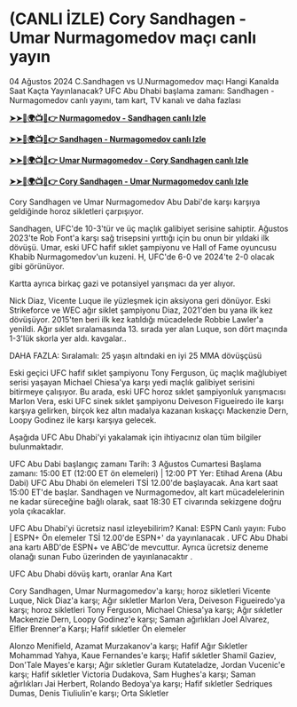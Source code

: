 #  (CANLI İZLE) Cory Sandhagen - Umar Nurmagomedov maçı canlı yayın

04 Ağustos 2024 C.Sandhagen vs U.Nurmagomedov maçı Hangi Kanalda Saat Kaçta Yayınlanacak?
UFC Abu Dhabi başlama zamanı: Sandhagen - Nurmagomedov canlı yayını, tam kart, TV kanalı ve daha fazlası

**[➤➤🔴🌍📺📱👉 Nurmagomedov - Sandhagen canlı Izle](https://cutt.ly/iezCILlh)**

**[➤➤🔴🌍📺📱👉 Sandhagen - Nurmagomedov canlı Izle](https://cutt.ly/iezCILlh)**

**[➤➤🔴🌍📺📱👉 Umar Nurmagomedov - Cory Sandhagen canlı Izle](https://cutt.ly/iezCILlh)**

**[➤➤🔴🌍📺📱👉 Cory Sandhagen - Umar Nurmagomedov canlı Izle](https://cutt.ly/iezCILlh)**

Cory Sandhagen ve Umar Nurmagomedov Abu Dabi'de karşı karşıya geldiğinde horoz sikletleri çarpışıyor. 

Sandhagen, UFC'de 10-3'tür ve üç maçlık galibiyet serisine sahiptir. Ağustos 2023'te Rob Font'a karşı sağ trisepsini yırttığı için bu onun bir yıldaki ilk dövüşü. Umar, eski UFC hafif sıklet şampiyonu ve Hall of Fame oyuncusu Khabib Nurmagomedov'un kuzeni. H, UFC'de 6-0 ve 2024'te 2-0 olacak gibi görünüyor.

Kartta ayrıca birkaç gazi ve potansiyel yarışmacı da yer alıyor.

Nick Diaz, Vicente Luque ile yüzleşmek için aksiyona geri dönüyor. Eski Strikeforce ve WEC ağır siklet şampiyonu Diaz, 2021'den bu yana ilk kez dövüşüyor. 2015'ten beri ilk kez katıldığı mücadelede Robbie Lawler'a yenildi. Ağır sıklet sıralamasında 13. sırada yer alan Luque, son dört maçında 1-3'lük skorla yer aldı. kavgalar..

DAHA FAZLA:  Sıralamalı: 25 yaşın altındaki en iyi 25 MMA dövüşçüsü

Eski geçici UFC hafif sıklet şampiyonu Tony Ferguson, üç maçlık mağlubiyet serisi yaşayan Michael Chiesa'ya karşı yedi maçlık galibiyet serisini bitirmeye çalışıyor. Bu arada, eski UFC horoz sıklet şampiyonluk yarışmacısı Marlon Vera, eski UFC sinek sıklet şampiyonu Deiveson Figueiredo ile karşı karşıya gelirken, birçok kez altın madalya kazanan kıskaççı Mackenzie Dern, Loopy Godinez ile karşı karşıya gelecek.

Aşağıda UFC Abu Dhabi'yi yakalamak için ihtiyacınız olan tüm bilgiler bulunmaktadır.

UFC Abu Dabi başlangıç ​​zamanı
Tarih:  3 Ağustos Cumartesi
Başlama zamanı:  15:00 ET (12:00 ET ön elemeleri) | 12:00 PT
Yer:  Etihad Arena (Abu Dabi)
UFC Abu Dhabi ön elemeleri TSİ 12.00'de başlayacak. Ana kart saat 15:00 ET'de başlar. Sandhagen ve Nurmagomedov, alt kart mücadelelerinin ne kadar süreceğine bağlı olarak, saat 18:30 ET civarında sekizgene doğru yola çıkacaklar.

UFC Abu Dhabi'yi ücretsiz nasıl izleyebilirim?
Kanal:  ESPN
Canlı yayın:  Fubo  |  ESPN+
Ön elemeler TSİ 12.00'de ESPN+'  da yayınlanacak  . UFC Abu Dhabi ana kartı ABD'de ESPN+ ve ABC'de mevcuttur. Ayrıca ücretsiz deneme  olanağı sunan  Fubo üzerinden de yayınlanacaktır  .

UFC Abu Dhabi dövüş kartı, oranlar
Ana Kart

Cory Sandhagen, Umar Nurmagomedov'a karşı; horoz sikletleri
Vicente Luque, Nick Diaz'a karşı; Ağır sıkletler
Marlon Vera, Deiveson Figueiredo'ya karşı; horoz sikletleri
Tony Ferguson, Michael Chiesa'ya karşı; Ağır sıkletler
Mackenzie Dern, Loopy Godinez'e karşı; Saman ağırlıkları
Joel Alvarez, Elfler Brenner'a Karşı; Hafif sıkletler
Ön elemeler

Alonzo Menifield, Azamat Murzakanov'a karşı; Hafif Ağır Sıkletler
Mohammad Yahya, Kaue Fernandes'e karşı; Hafif sıkletler
Shamil Gaziev, Don'Tale Mayes'e karşı; Ağır sıkletler
Guram Kutateladze, Jordan Vucenic'e karşı; Hafif sıkletler
Victoria Dudakova, Sam Hughes'a karşı; Saman ağırlıkları
Jai Herbert, Rolando Bedoya'ya karşı; Hafif sıkletler
Sedriques Dumas, Denis Tiuliulin'e karşı; Orta Sıkletler
